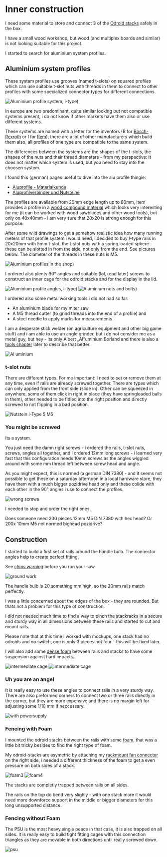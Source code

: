 # Inner construction 

I need some material to store and connect 3 of the [Odroid
stacks](stackrack.md) safely in the box. 

I have a small wood workshop, but wood (and multiplex boards and
similar) is not looking suitable for this project.

I started to search for aluminium system profiles. 

## Aluminium system profiles

These system profiles use grooves (named t-slots) on squared profiles which can
use suitable t-slot nuts with threads in them to connect to other profiles with
some specialized connector types for different connections. 

![Aluminium profile system, i-type)](pics/aluprofile_sm.jpg)

In europe are two predominant, quite similar looking but not compatible
systems present, i do not know if other markets have them also or use different
systems. 

These systems are named with a letter for the inventors (B for
[Bosch-Rexroth](https://www.boschrexroth.com/de/de/produkte/produktgruppen/montagetechnik/themen/aluminiumprofile-loesungen-komponenten/)
or I for [Item](https://www.item24.com/de-de/profiltechnik)), there are a lot
of other manufacturers which build them also, all profiles of one type are
compatible to the same system.

The differences between the systems are the shapes of the t-slots, the shapes
of the nuts and their thread diameters - from my perspective: It does not
matter which system is used, but you need to stay into the choosen system.

I found this (german) pages useful to dive into the alu profile thingie:
- [Aluprofile - Materialkunde](https://www.franzek.com/aluprofile-materialkunde)
- [Aluprofilverbinder und Nutsteine](https://www.franzek.com/aluprofilverbinder-und-nutensteine-camper-ausbau/)

The profiles are available from 20mm edge length up to 80mm, Item provides a
profile in a [wood compound
material](https://www.item24.com/de-de/profil-kh-8-40x40-anthrazit-62686) which
looks very interesting for me (it can be worked with wood sawblades and other
wood tools), but only on 40x40mm - i am very sure that 20x20 is strong enough
for this purpose.

After some wild drawings to get a somehow realistic idea how many running
meters of that profile system i would need, i decided to buy  I-type rails in
20x20mm with 5mm t-slot, the t-slot nuts with a spring loaded sphere - these
can be slotted in from the side, not only from the end.  See pictures below.
The diameter of the threads in these nuts is M5.

![Aluminium profiles in the shop)](pics/alu-profiles_sm.jpg)

I ordered also plenty 90° angles and suitable (lol, read later)
screws to construct an inner cage for the odroid stacks and for the display in
the lid.

![Aluminium profile angles, i-type)](pics/alu-angle_sm.jpg)
![Aluminium nuts and bolts)](pics/alu-nuts-and-angles_sm.jpg)

I ordered also some metal working tools i did not had so far: 
- An aluminium blade for my miter saw
- A M5 thread cutter (to grind threads into the end of a profile) and 
- A steel needle to apply marks for measurements.

I am a desperate stick welder (on agriculture equipment and other 
big game stuff) and i am able to use an angle grinder, but i do not
consider me as a metal guy, but hey - its only Albert „Al“uminium Borland and there is also
a [tools chapter](tools.md) later to describe that better.

![Al uminium](https://hallmark.brightspotcdn.com/dims4/default/e7ca8f1/2147483647/strip/true/crop/2450x2450+0+0/resize/600x600!/format/webp/quality/90/?url=http%3A%2F%2Fhallmark-channel-brightspot.s3.amazonaws.com%2F96%2Faf%2F6ffe50a5d7536f7c1ae6f288e890%2Fhi-21-color-photo.jpg)

### t-slot nuts

There are different types.  For me important: I need to set or remove them at
any time, even if rails are already screwed together.  There are types which
can only applied from the front side (slide in).  Other can be squeezed in
anywhere, some of them click in right in place (they have springloaded balls in them),
other needed to be fidled into the right position and directly screwed to not
flipping in a bad position.

![Nutstein I-Type 5 M5](https://www.motedis.com/media-images/product/4226_0/w-700/Nutenstein-mit-Steg-I-Typ-Nut-5-M5.webp)

### You might be screwed

Its a system. 

You just need the damn right screws - i ordered the rails, t-slot nuts, screws,
angles all together, and i ordered 12mm long screws - i learned very fast that
this configuration needs 10mm screws as the angles wiggled around with some mm
thread left between screw head and angle.

As you might expect, this is normed (a german DIN 7380) - and it seems not
possible to get these on a saturday afternoon in a local hardware store, they
have them with a much bigger pozidrive head only and these colide with each
other in the 90° angles i use to connect the profiles.

![wrong screws](pics/wrong-screw-head_sm.jpg)

I needed to stop and order the right ones. 

Does someone need 200 pieces 12mm M5 DIN 7380 with hex head? Or 200x 10mm M5 not
normed bighead pozidrive?

## Construction

I started to build a first set of rails around the handle bulb. The connector
angles help to create perfect fitting.

See [chips warning](tools.md#sawing-aluminium) before you run your saw.

![ground work](pics/ground-rig_sm.jpg)

The handle bulb is 20.something mm high, so the 20mm rails match perfectly.

I was a little concerned about the edges of the box - they are rounded. But
thats not a problem for this type of construction.

I did not needed much time to find a way to pinch the stackracks in a secure
and sturdy way in all dimensions between these rails and started to cut and
mount rails.

Please note that at this time i worked with mockups, one stack had no odroids
and no switch, one is only 3 pieces not four - this will be fixed later.

I will also add some [dense foam](frame-box-connection#foam) between rails and
stacks to have some suspension against hard impacts.

![intermediate cage](pics/cage_sm.jpg)
![intermediate cage](pics/cage-with-stacks_sm.jpg)

### Uh you are an angel

It is really easy to use these angles to connect rails in a very sturdy way.
There are also preformed corners to connect two or three rails directly in the
corner, but they are more expensive and there is no margin left for adjusting
some 1/10 mm if neccessary.

![with powersupply](pics/cage-psu_sm.jpg)

### Fencing with Foam

I mounted the odroid stacks between the rails with some
[foam](frame-box-connection.md#foam), that was a little bit tricky besides to
find the right type of foam.

My odroid-stacks are asymetric by attaching my [rackmount fan
connector](https://www.thingiverse.com/thing:5867495) on the right side, i
needed a different thickness of the foam to get a even pressure on both sides
of a stack.

![foam3](pics/foam3_sm.jpg)
![foam4](pics/foam4_sm.jpg)

The stacks are completly trapped between rails on all sides. 

The rails on the top do bend very slighly - with one stack more it would need
more downforce support in the middle or bigger diameters for this long
unsupported distance.

### Fencing without Foam

The PSU is the most heavy single peace in that case, it is also trapped on all
sides.  It is really easy to build tight fitting cages with this connection
triangles as they are movable in both directions until really screwed down.

![psu](pics/psu_sm.jpg)
